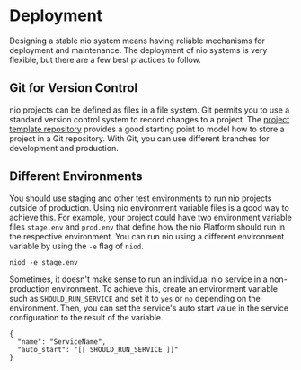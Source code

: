 # Deployment

Designing a stable nio system means having reliable mechanisms for deployment and maintenance. The deployment of nio systems is very flexible, but there are a few best practices to follow.

## Git for Version Control

nio projects can be defined as files in a file system. Git permits you to use a standard version control system to record changes to a project. The [project template repository](https://github.com/niolabs/project_template) provides a good starting point to model how to store a project in a Git repository. With Git, you can use different branches for development and production.

## Different Environments

You should use staging and other test environments to run nio projects outside of production. Using nio environment variable files is a good way to achieve this. For example, your project could have two environment variable files `stage.env` and `prod.env` that define how the nio Platform should run in the respective environment. You can run nio using a different environment variable by using the `-e` flag of `niod`.
```
niod -e stage.env
```

Sometimes, it doesn't make sense to run an individual nio service in a non-production environment. To achieve this, create an environment variable such as `SHOULD_RUN_SERVICE` and set it to `yes` or `no` depending on the environment. Then, you can set the service's auto start value in the service configuration to the result of the variable.
```
{
  "name": "ServiceName",
  "auto_start": "[[ SHOULD_RUN_SERVICE ]]"
}
```
